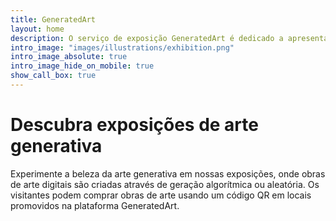 ```yaml
---
title: GeneratedArt
layout: home
description: O serviço de exposição GeneratedArt é dedicado a apresentar as melhores e mais inovadoras obras de arte generativa de todo o mundo. Nossa equipe de curadores experientes seleciona e analisa cuidadosamente cada obra de arte, garantindo que ela atenda aos nossos altos padrões de competência técnica, visão artística e criatividade.
intro_image: "images/illustrations/exhibition.png"
intro_image_absolute: true
intro_image_hide_on_mobile: true
show_call_box: true
---
```


# Descubra exposições de arte generativa

Experimente a beleza da arte generativa em nossas exposições, onde obras de arte digitais são criadas através de geração algorítmica ou aleatória. Os visitantes podem comprar obras de arte usando um código QR em locais promovidos na plataforma GeneratedArt.
